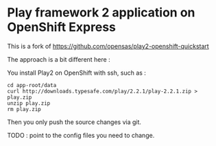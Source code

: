 Play framework 2 application on OpenShift Express
============================

This is a fork of https://github.com/opensas/play2-openshift-quickstart

The approach is a bit different here :

You install Play2 on OpenShift with ssh, such as : 

    cd app-root/data
    curl http://downloads.typesafe.com/play/2.2.1/play-2.2.1.zip > play.zip
    unzip play.zip
    rm play.zip

Then you only push the source changes via git.

TODO : point to the config files you need to change.
